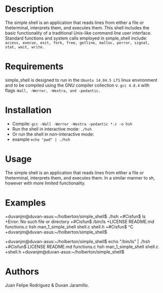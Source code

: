 # Description
The simple shell is an application that reads lines from either a file or theterminal, interprets them, and executes them. This shell includes the basic functionality of a traditional Unix-like command line user interface. 
Standard functions and system calls employed in simple_shell include:
   `access, execve, exit, fork, free, getline, malloc, perror, signal, stat, wait, write.`

# Requirements

simple_shell is designed to run in the `Ubuntu 14.04.5 LTS` linux environment and to be compiled using the GNU compiler collection v. `gcc 4.8.4` with flags`-Wall, -Werror, -Wextra, and -pedantic.`

# Installation

   - Compile: `gcc -Wall -Werror -Wextra -pedantic *.c -o hsh`
   - Run the shell in interactive mode: `./hsh`
   - Or run the shell in non-interactive mode:
   - example `echo "pwd" | ./hsh`

# Usage

The simple shell is an application that reads lines from either a file or theterminal, interprets them, and executes them. In a similar manner to sh, however with more limited functionality. 

# Examples

+duvanjm@duvan-asus:~/holberton/simple_shell$ ./hsh
+#Cisfun$ ls
+Error: No such file or directory
+#Cisfun$ /bin/ls
+LICENSE  README.md  functions.c  hsh  man_1_simple_shell  shell.c  shell.h
+#Cisfun$ ^C
+duvanjm@duvan-asus:~/holberton/simple_shell$

+duvanjm@duvan-asus:~/holberton/simple_shell$ echo "/bin/ls" | ./hsh
+#Cisfun$ LICENSE  README.md  functions.c  hsh  man_1_simple_shell  shell.c  +shell.h
+duvanjm@duvan-asus:~/holberton/simple_shell$

# Authors
Juan Felipe Rodriguez & Duvan Jaramillo.